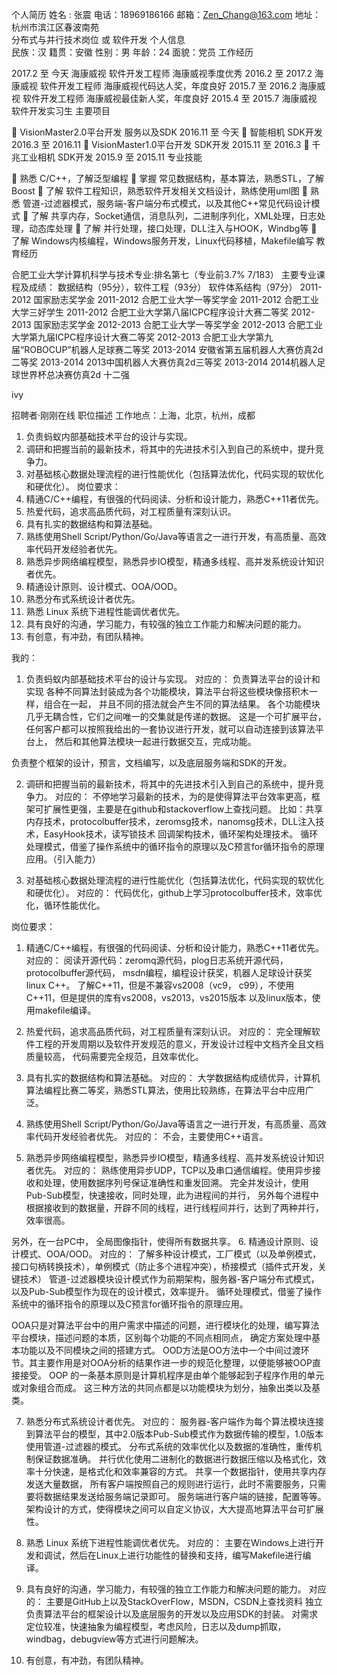 个人简历
姓名 : 张震  电话：18969186166
邮箱：Zen_Chang@163.com 
地址：杭州市滨江区春波南苑 	 
分布式与并行技术岗位 或 软件开发
个人信息	
民族：汉       籍贯：安徽       性别：男       年龄：24       面貌：党员
工作经历	

2017.2 至 今天		         海康威视			软件开发工程师       海康威视季度优秀
2016.2 至 2017.2         海康威视			软件开发工程师	     海康威视代码达人奖，年度良好
2015.7 至 2016.2         海康威视			软件开发工程师	     海康威视最佳新人奖，年度良好
2015.4 至 2015.7         海康威视          软件开发实习生
主要项目	

	VisionMaster2.0平台开发			服务以及SDK			2016.11 至 今天
	智能相机							SDK开发				2016.3  至 2016.11
	VisionMaster1.0平台开发			SDK开发				2015.11 至 2016.3
	千兆工业相机						SDK开发				2015.9  至 2015.11
专业技能	

	熟悉 C/C++，了解泛型编程
	掌握 常见数据结构，基本算法，熟悉STL，了解Boost
	了解 软件工程知识，熟悉软件开发相关文档设计，熟练使用uml图
	熟悉 管道-过滤器模式，服务端-客户端分布式模式，以及其他C++常见代码设计模式
	了解 共享内存，Socket通信，消息队列，二进制序列化，XML处理，日志处理，动态库处理
	了解 并行处理，接口处理，DLL注入与HOOK，Windbg等
	了解 Windows内核编程，Windows服务开发，Linux代码移植，Makefile编写
教育经历	

合肥工业大学计算机科学与技术专业:排名第七（专业前3.7% 7/183）
主要专业课程及成绩： 数据结构（95分），软件工程（93分） 软件体系结构（97分）
2011-2012 国家励志奖学金            2011-2012 合肥工业大学一等奖学金
2011-2012 合肥工业大学三好学生      2011-2012 合肥工业大学第八届ICPC程序设计大赛二等奖
2012-2013 国家励志奖学金            2012-2013 合肥工业大学一等奖学金
2012-2013 合肥工业大学第九届ICPC程序设计大赛二等奖
2012-2013 合肥工业大学第九届“ROBOCUP”机器人足球赛二等奖
2013-2014 安徽省第五届机器人大赛仿真2d二等奖
2013-2014 2013中国机器人大赛仿真2d三等奖
2013-2014 2014机器人足球世界杯总决赛仿真2d 十二强





ivy

招聘者·刚刚在线
职位描述
工作地点：上海，北京，杭州，成都
1. 负责蚂蚁内部基础技术平台的设计与实现。
2. 调研和把握当前的最新技术，将其中的先进技术引入到自己的系统中，提升竞争力。
3. 对基础核心数据处理流程的进行性能优化（包括算法优化，代码实现的软优化和硬优化）。
岗位要求：
1. 精通C/C++编程，有很强的代码阅读、分析和设计能力，熟悉C++11者优先。
2. 热爱代码，追求高品质代码，对工程质量有深刻认识。
3. 具有扎实的数据结构和算法基础。
4. 熟练使用Shell Script/Python/Go/Java等语言之一进行开发，有高质量、高效率代码开发经验者优先。
5. 熟悉异步网络编程模型，熟悉异步IO模型，精通多线程、高并发系统设计知识者优先。
6. 精通设计原则、设计模式、OOA/OOD。
7. 熟悉分布式系统设计者优先。
8. 熟悉 Linux 系统下进程性能调优者优先。
9. 具有良好的沟通，学习能力，有较强的独立工作能力和解决问题的能力。
10. 有创意，有冲劲，有团队精神。


我的：

1. 负责蚂蚁内部基础技术平台的设计与实现。
对应的：
  负责算法平台的设计和实现
  各种不同算法封装成为各个功能模块，算法平台将这些模块像搭积木一样，组合在一起，
  并且不同的搭法就会产生不同的算法结果。
  各个功能模块几乎无耦合性，它们之间唯一的交集就是传递的数据。
  这是一个可扩展平台，任何客户都可以按照我给出的一套协议进行开发，就可以自动连接到该算法平台上，
  然后和其他算法模块一起进行数据交互，完成功能。
  
  负责整个框架的设计，预言，文档编写，以及底层服务端和SDK的开发。

2. 调研和把握当前的最新技术，将其中的先进技术引入到自己的系统中，提升竞争力。
对应的：
  不停地学习最新的技术，为的是使得算法平台效率更高，框架可扩展性更强，主要是在github和stackoverflow上查找问题。
  比如：共享内存技术，protocolbuffer技术，zeromsg技术，nanomsg技术，DLL注入技术，EasyHook技术，读写锁技术
  回调架构技术，循环架构处理技术。
  循环处理模式，借鉴了操作系统中的循环指令的原理以及C预言for循环指令的原理应用。（引入能力）
  
3. 对基础核心数据处理流程的进行性能优化（包括算法优化，代码实现的软优化和硬优化）。
对应的：
  代码优化，github上学习protocolbuffer技术，效率优化，循环性能优化。
  
岗位要求：
1. 精通C/C++编程，有很强的代码阅读、分析和设计能力，熟悉C++11者优先。
对应的：
  阅读开源代码：zeromq源代码，plog日志系统开源代码，protocolbuffer源代码，
  msdn编程，编程设计获奖，机器人足球设计获奖linux C++。
  了解C++11，但是不兼容vs2008（vc9， c99），不使用C++11，但是提供的库有vs2008，vs2013，vs2015版本
  以及linux版本，使用makefile编译。

2. 热爱代码，追求高品质代码，对工程质量有深刻认识。
对应的：
  完全理解软件工程的开发周期以及软件开发规范的意义，开发设计过程中文档齐全且文档质量较高，
  代码需要完全规范，且效率优化。
  
3. 具有扎实的数据结构和算法基础。
对应的：
  大学数据结构成绩优异，计算机算法编程比赛二等奖，熟悉STL算法，使用比较熟练，在算法平台中应用广泛。
  
4. 熟练使用Shell Script/Python/Go/Java等语言之一进行开发，有高质量、高效率代码开发经验者优先。
对应的：
  不会，主要使用C++语言。
  
5. 熟悉异步网络编程模型，熟悉异步IO模型，精通多线程、高并发系统设计知识者优先。
对应的：
  熟练使用异步UDP，TCP以及串口通信编程。使用异步接收和处理，使用数据序列号保证准确性和重发回溯。
  完全并发设计，使用Pub-Sub模型，快速接收，同时处理，此为进程间的并行，
  另外每个进程中根据接收到的数据量，开辟不同的线程，进行线程间并行，达到了两种并行，效率很高。
  
  另外，在一台PC中， 全局图像指针，使得所有数据共享。
6. 精通设计原则、设计模式、OOA/OOD。
对应的：
  了解多种设计模式，工厂模式（以及单例模式，接口句柄转换技术），单例模式（防止多个进程冲突），桥接模式（插件式开发，关键技术）
  管道-过滤器模块设计模式作为前期架构，服务器-客户端分布式模式，以及Pub-Sub模型作为现在的设计模式，效率提升。
  循环处理模式，借鉴了操作系统中的循环指令的原理以及C预言for循环指令的原理应用。
  
  OOA只是对算法平台中的用户需求中描述的问题，进行模块化的处理，编写算法平台模块，描述问题的本质，区别每个功能的不同点相同点，
  确定方案处理中基本功能以及不同模块之间的搭建方式。
  OOD方法是OO方法中一个中间过渡环节。其主要作用是对OOA分析的结果作进一步的规范化整理，以便能够被OOP直接接受。
  OOP 的一条基本原则是计算机程序是由单个能够起到子程序作用的单元或对象组合而成。
  这三种方法的共同点都是以功能模块为划分，抽象出类以及基类。
  
7. 熟悉分布式系统设计者优先。
对应的：
  服务器-客户端作为每个算法模块连接到算法平台的模型，其中2.0版本Pub-Sub模式作为数据传输的模型，1.0版本使用管道-过滤器的模式。
  分布式系统的效率优化以及数据的准确性，重传机制保证数据准确。
  并行优化使用二进制化的数据进行数据压缩以及格式化，效率十分快速，是格式化和效率兼容的方式。
  共享一个数据指针，使用共享内存发送大量数据，
  所有客户端按照自己的规则进行运行，此时不需要服务，只需要将数据结果发送给服务端记录即可。
  服务端进行客户端的链接，配置等等。
  架构设计的方式，使得模块之间可以自定义协议，大大提高地算法平台可扩展性。
  
8. 熟悉 Linux 系统下进程性能调优者优先。
对应的：
  主要在Windows上进行开发和调试，然后在Linux上进行功能性的替换和支持，编写Makefile进行编译。
  
9. 具有良好的沟通，学习能力，有较强的独立工作能力和解决问题的能力。
对应的：
  主要是GitHub上以及StackOverFlow，MSDN，CSDN上查找资料
  独立负责算法平台的框架设计以及底层服务的开发以及应用SDK的封装。
  对需求定位较准，快速抽象为编程模型，考虑风险，日志以及dump抓取，windbag，debugview等方式进行问题解决。
  
10. 有创意，有冲劲，有团队精神。

  
  

  
  
  
  
  





 































